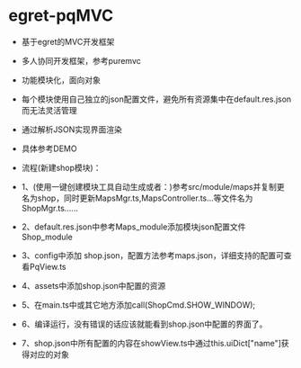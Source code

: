 # egret-pqMVC
- 基于egret的MVC开发框架
- 多人协同开发框架，参考puremvc
- 功能模块化，面向对象
- 每个模块使用自己独立的json配置文件，避免所有资源集中在default.res.json而无法灵活管理
- 通过解析JSON实现界面渲染
- 具体参考DEMO

- 流程(新建shop模块)：
- 1、(使用一键创建模块工具自动生成或者：)参考src/module/maps并复制更名为shop，同时更新MapsMgr.ts,MapsController.ts...等文件名为ShopMgr.ts......
- 2、default.res.json中参考Maps_module添加模块json配置文件Shop_module
- 3、config中添加 shop.json，配置方法参考maps.json，详细支持的配置可查看PqView.ts
- 4、assets中添加shop.json中配置的资源
- 5、在main.ts中或其它地方添加call(ShopCmd.SHOW_WINDOW);
- 6、编译运行，没有错误的话应该就能看到shop.json中配置的界面了。
- 7、shop.json中所有配置的内容在showView.ts中通过this.uiDict["name"]获得对应的对象
